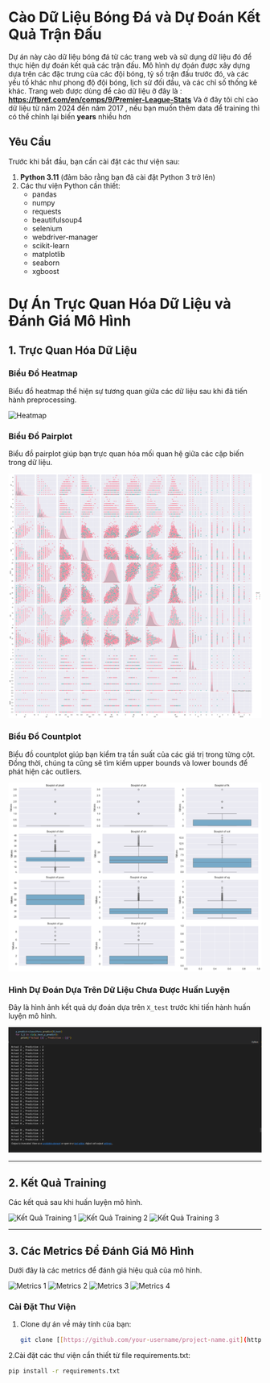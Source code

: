 # Cào Dữ Liệu Bóng Đá và Dự Đoán Kết Quả Trận Đấu

Dự án này cào dữ liệu bóng đá từ các trang web và sử dụng dữ liệu đó để thực hiện dự đoán kết quả các trận đấu. Mô hình dự đoán được xây dựng dựa trên các đặc trưng của các đội bóng, tỷ số trận đấu trước đó, và các yếu tố khác như phong độ đội bóng, lịch sử đối đầu, và các chỉ số thống kê khác.
Trang web được dùng để cào dữ liệu ở đây là : **https://fbref.com/en/comps/9/Premier-League-Stats**
Và ở đây tôi chỉ cào dữ liệu từ năm 2024 đến năm 2017 , nếu bạn muốn thêm data để training thì có thể chỉnh lại biến **years** nhiều hơn
## Yêu Cầu

Trước khi bắt đầu, bạn cần cài đặt các thư viện sau:

1. **Python 3.11** (đảm bảo rằng bạn đã cài đặt Python 3 trở lên)
2. Các thư viện Python cần thiết:
   - pandas
   - numpy
   - requests
   - beautifulsoup4
   - selenium
   - webdriver-manager
   - scikit-learn
   - matplotlib
   - seaborn
   - xgboost
# Dự Án Trực Quan Hóa Dữ Liệu và Đánh Giá Mô Hình

## 1. Trực Quan Hóa Dữ Liệu

### Biểu Đồ Heatmap
Biểu đồ heatmap thể hiện sự tương quan giữa các dữ liệu sau khi đã tiến hành preprocessing.

![Heatmap](https://github.com/user-attachments/assets/0ea2ea8f-3901-4797-a95f-99cd9ec70d55)

### Biểu Đồ Pairplot
Biểu đồ pairplot giúp bạn trực quan hóa mối quan hệ giữa các cặp biến trong dữ liệu.

![Pairplot](images/output.png)

### Biểu Đồ Countplot
Biểu đồ countplot giúp bạn kiểm tra tần suất của các giá trị trong từng cột. Đồng thời, chúng ta cũng sẽ tìm kiếm upper bounds và lower bounds để phát hiện các outliers.

![Countplot](images/output2.png)

### Hình Dự Đoán Dựa Trên Dữ Liệu Chưa Được Huấn Luyện
Đây là hình ảnh kết quả dự đoán dựa trên `X_test` trước khi tiến hành huấn luyện mô hình.

![Dự Đoán](images/output3.png)

---

## 2. Kết Quả Training

Các kết quả sau khi huấn luyện mô hình.

![Kết Quả Training 1](https://github.com/user-attachments/assets/a44ce67d-db7b-479d-9910-228a1d074f5a)
![Kết Quả Training 2](https://github.com/user-attachments/assets/a1a34a9a-0a38-4c41-afd0-bf3398774d80)
![Kết Quả Training 3](https://github.com/user-attachments/assets/1f20db06-02e7-467e-9a2a-21ccc255beb0)

---

## 3. Các Metrics Để Đánh Giá Mô Hình

Dưới đây là các metrics để đánh giá hiệu quả của mô hình.

![Metrics 1](https://github.com/user-attachments/assets/7d118363-01cf-4be8-8c58-04be141b6536)
![Metrics 2](https://github.com/user-attachments/assets/7a6d33f5-4831-4345-8c49-bfb9520cbcf0)
![Metrics 3](https://github.com/user-attachments/assets/bbd33732-ff43-42c2-a3fe-bc1c6487ad75)
![Metrics 4](https://github.com/user-attachments/assets/6fcd4e81-e421-4c62-a16e-5c1010fb3410)
### Cài Đặt Thư Viện

1. Clone dự án về máy tính của bạn:
   ```bash
   git clone [[https://github.com/your-username/project-name.git](https://github.com/Kietnehi/Data_Analysis_Human_Resource.git)](https://github.com/Kietnehi/WebScrapingAndMakePredict.git)
2.Cài đặt các thư viện cần thiết từ file requirements.txt:
  ```bash
  pip install -r requirements.txt
